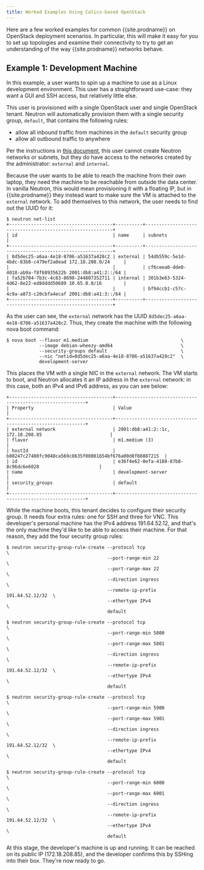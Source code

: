 ```yaml
---
title: Worked Examples Using Calico-based OpenStack
---
```


Here are a few worked examples for common {{site.prodname}} on OpenStack deployment
scenarios. In particular, this will make it easy for
you to set up topologies and examine their connectivity to try to get an
understanding of the way {{site.prodname}} networks behave.

## Example 1: Development Machine

In this example, a user wants to spin up a machine to use as a Linux
development environment. This user has a straightforward use-case: they
want a GUI and SSH access, but relatively little else.

This user is provisioned with a single OpenStack user and single
OpenStack tenant. Neutron will automatically provision them with a
single security group, `default`, that contains the following rules:

-   allow all inbound traffic from machines in the `default` security
    group
-   allow all outbound traffic to anywhere

Per the instructions in [this document]({{site.baseurl}}/{{page.version}}/getting-started/openstack/connectivity), this user cannot create
Neutron networks or subnets, but they do have access to the networks
created by the administrator: `external` and `internal`.

Because the user wants to be able to reach the machine from their own
laptop, they need the machine to be reachable from outside the data
center. In vanilla Neutron, this would mean provisioning it with a
floating IP, but in {{site.prodname}} they instead want to make sure the VM is
attached to the `external` network. To add themselves to this network,
the user needs to find out the UUID for it:

```
$ neutron net-list
+--------------------------------------+----------+----------------------------------------------------------+
| id                                   | name     | subnets                                                  |
+--------------------------------------+----------+----------------------------------------------------------+
| 8d5dec25-a6aa-4e18-8706-a51637a428c2 | external | 54db559c-5e1d-4bdc-83b0-c479ef2a0ead 172.18.208.0/24     |
|                                      |          | cf6ceea0-dde0-4018-ab9a-f8f68935622b 2001:db8:a41:2::/64 |
| fa52b704-7b3c-4c83-8698-244807352711 | internal | 301b3e63-5324-4d62-8e22-ed8dddd50689 10.65.0.0/16        |
|                                      |          | bf94ccb1-c57c-4c9a-a873-c20cbfa4ecaf 2001:db8:a41:3::/64 |
+--------------------------------------+----------+----------------------------------------------------------+
```

As the user can see, the `external` network has the UUID
`8d5dec25-a6aa-4e18-8706-a51637a428c2`. Thus, they create the machine
with the following nova boot command:

```
$ nova boot --flavor m1.medium                                  \
            --image debian-wheezy-amd64                         \
            --security-groups default                           \
            --nic "netid=8d5dec25-a6aa-4e18-8706-a51637a428c2"  \
            development-server
```

This places the VM with a single NIC in the `external` network. The VM
starts to boot, and Neutron allocates it an IP address in the `external`
network: in this case, both an IPv4 and IPv6 address, as you can see
below:

```
+--------------------------------------+-----------------------------------------------------------+
| Property                             | Value                                                     |
+--------------------------------------+-----------------------------------------------------------+
| external network                     | 2001:db8:a41:2::1c, 172.18.208.85                         |
| flavor                               | m1.medium (3)                                             |
| hostId                               | b80247c27400fc9048ca569c8635f00801654bf676a00d8f08887215  |
| id                                   | e36f4e62-0efa-4188-87b8-8c96dc6e6028                      |
| name                                 | development-server                                        |
| security_groups                      | default                                                   |
+--------------------------------------+-----------------------------------------------------------+
```

While the machine boots, this tenant decides to configure their security
group. It needs four extra rules: one for SSH and three for VNC. This
developer's personal machine has the IPv4 address 191.64.52.12, and
that's the only machine they'd like to be able to access their machine.
For that reason, they add the four security group rules:

```
$ neutron security-group-rule-create --protocol tcp                      \
                                     --port-range-min 22                 \
                                     --port-range-max 22                 \
                                     --direction ingress                 \
                                     --remote-ip-prefix 191.64.52.12/32  \
                                     --ethertype IPv4                    \
                                     default

$ neutron security-group-rule-create --protocol tcp                      \
                                     --port-range-min 5800               \
                                     --port-range-max 5801               \
                                     --direction ingress                 \
                                     --remote-ip-prefix 191.64.52.12/32  \
                                     --ethertype IPv4                    \
                                     default

$ neutron security-group-rule-create --protocol tcp                      \
                                     --port-range-min 5900               \
                                     --port-range-max 5901               \
                                     --direction ingress                 \
                                     --remote-ip-prefix 191.64.52.12/32  \
                                     --ethertype IPv4                    \
                                     default

$ neutron security-group-rule-create --protocol tcp                      \
                                     --port-range-min 6000               \
                                     --port-range-max 6001               \
                                     --direction ingress                 \
                                     --remote-ip-prefix 191.64.52.12/32  \
                                     --ethertype IPv4                    \
                                     default
```

At this stage, the developer's machine is up and running. It can be
reached on its public IP (172.18.208.85), and the developer confirms
this by SSHing into their box. They're now ready to go.

